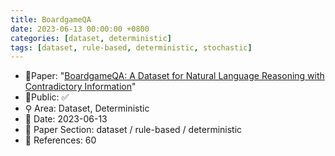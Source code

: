 ```yaml
---
title: BoardgameQA
date: 2023-06-13 00:00:00 +0800
categories: [dataset, deterministic]
tags: [dataset, rule-based, deterministic, stochastic]
---
```


- 📙Paper: "[BoardgameQA: A Dataset for Natural Language Reasoning with Contradictory Information](https://www.semanticscholar.org/paper/BoardgameQA%3A-A-Dataset-for-Natural-Language-with-Kazemi-Yuan/f021aebbc4c8d38f55470ad11bfb1a2c59b788a7)"
- 🔑Public: ✅
- ⚲ Area: Dataset, Deterministic
- 📅 Date: 2023-06-13
- 🔎 Paper Section: dataset / rule-based / deterministic
- 📝 References: 60
